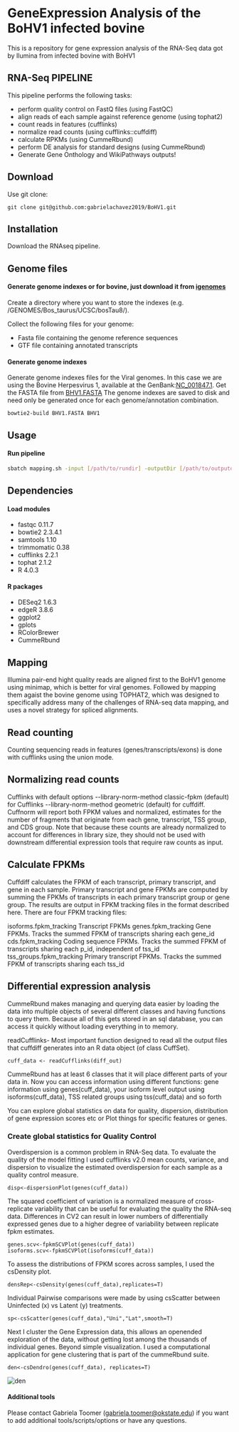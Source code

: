# GeneExpression Analysis of the BoHV1 infected bovine
This is a repository for gene expression analysis of the RNA-Seq data got by Ilumina from infected bovine with BoHV1

## RNA-Seq PIPELINE
This pipeline performs the following tasks:
- perform quality control on FastQ files (using FastQC)
- align reads of each sample against reference genome (using tophat2) 
- count reads in features (cufflinks)
- normalize read counts (using cufflinks::cuffdiff)
- calculate RPKMs (using CummeRbund)
- perform DE analysis for standard designs (using CummeRbund)
- Generate Gene Onthology and WikiPathways outputs!

## Download
Use git clone:
```
git clone git@github.com:gabrielachavez2019/BoHV1.git
```

## Installation
Download the RNAseq pipeline.


## Genome files
#### Generate genome indexes or for bovine, just download it from [igenomes](https://support.illumina.com/sequencing/sequencing_software/igenome.html)
Create a directory where you want to store the indexes (e.g. /GENOMES/Bos_taurus/UCSC/bosTau8/).

Collect the following files for your genome:
- Fasta file containing the genome reference sequences
- GTF file containing annotated transcripts

#### Generate genome indexes
Generate genome indexes files for the Viral genomes. 
In this case we are using the Bovine Herpesvirus 1, available at the GenBank:[NC_001847.1](https://www.ncbi.nlm.nih.gov/nuccore/9629818). 
Get the FASTA file from [BHV1.FASTA](https://www.ncbi.nlm.nih.gov/nuccore/NC_001847.1?report=fasta)
The genome indexes are saved to disk and need only be generated once for each genome/annotation combination.

```  
bowtie2-build BHV1.FASTA BHV1
```

## Usage
#### Run pipeline
```bash
sbatch mapping.sh -input [/path/to/rundir] -outputDir [/path/to/outputdirname] -mail [email]
```

## Dependencies
#### Load modules
- fastqc 0.11.7 
- bowtie2 2.3.4.1  
- samtools 1.10
- trimmomatic 0.38
- cufflinks 2.2.1
- tophat 2.1.2 
- R 4.0.3    

#### R packages
- DESeq2 1.6.3
- edgeR 3.8.6
- ggplot2
- gplots
- RColorBrewer
- CummeRbund


## Mapping
Illumina pair-end hight quality reads are aligned first to the BoHV1 genome using minimap, which is better for viral genomes. Followed by mapping them agaist the bovine genome using TOPHAT2, which was designed to specifically address many of the challenges of RNA-seq data mapping, and uses a novel strategy for spliced alignments.

## Read counting
Counting sequencing reads in features (genes/transcripts/exons) is done with cufflinks using the union mode.

## Normalizing read counts
Cufflinks with default options --library-norm-method classic-fpkm (default) for Cufflinks --library-norm-method geometric (default) for cuffdiff.
Cuffnorm will report both FPKM values and normalized, estimates for the number of fragments that originate from each gene, transcript, TSS group, and CDS group. Note that because these counts are already normalized to account for differences in library size, they should not be used with downstream differential expression tools that require raw counts as input.

## Calculate FPKMs
Cuffdiff calculates the FPKM of each transcript, primary transcript, and gene in each sample. Primary transcript and gene FPKMs are computed by summing the FPKMs of transcripts in each primary transcript group or gene group. The results are output in FPKM tracking files in the format described here. There are four FPKM tracking files:

isoforms.fpkm_tracking	Transcript FPKMs
genes.fpkm_tracking	Gene FPKMs. Tracks the summed FPKM of transcripts sharing each gene_id
cds.fpkm_tracking	Coding sequence FPKMs. Tracks the summed FPKM of transcripts sharing each p_id, independent of tss_id
tss_groups.fpkm_tracking	Primary transcript FPKMs. Tracks the summed FPKM of transcripts sharing each tss_id

## Differential expression analysis
CummeRbund makes managing and querying data easier by loading the data into multiple objects of several different classes and having functions to query them. Because all of this gets stored in an sql database, you can access it quickly without loading everything in to memory.

  readCufflinks- Most important function designed to read all the output files that cuffdiff generates into an R data object (of class CuffSet).
 ```
 cuff_data <- readCufflinks(diff_out)
``` 
CummeRbund has at least 6 classes that it will place different parts of your data in.
Now you can access information using different functions:  gene information using genes(cuff_data), your isoform level output using isoforms(cuff_data), TSS related groups using tss(cuff_data) and so forth

You can explore global statistics on data for quality, dispersion, distribution of gene expression scores etc or Plot things for specific features or genes.

### Create global statistics for Quality Control
Overdispersion is a common problem in RNA-Seq data. To evaluate the quality of the model fitting I used cufflinks v2.0 mean counts, variance, and dispersion to visualize the estimated overdispersion for each sample as a quality control measure.
```
disp<-dispersionPlot(genes(cuff_data)) 
```
The squared coefficient of variation is a normalized measure of cross-replicate variability that can be useful for evaluating the quality the RNA-seq data. Differences in CV2 can result in lower numbers of differentially expressed genes due to a higher degree of variability between replicate fpkm estimates.
```
genes.scv<-fpkmSCVPlot(genes(cuff_data))
isoforms.scv<-fpkmSCVPlot(isoforms(cuff_data))
```
To assess the distributions of FPKM scores across samples, I used the csDensity plot.
```
densRep<-csDensity(genes(cuff_data),replicates=T)
```
Individual Pairwise comparisons were made by using csScatter between Uninfected (x) vs Latent (y) treatments.
```
sp<-csScatter(genes(cuff_data),"Uni","Lat",smooth=T)
```
Next I cluster the Gene Expression data, this allows an openended exploration of the data, without getting lost among the thousands of individual genes. Beyond simple visualization. I used a computational application for gene clustering that is part of the cummeRbund suite.
```
den<-csDendro(genes(cuff_data), replicates=T)
```
![den](http://url/to/den.png)

#### Additional tools
Please contact Gabriela Toomer (gabriela.toomer@okstate.edu) if you want to add additional tools/scripts/options or have any questions.
